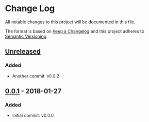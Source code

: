 # Change Log
All notable changes to this project will be documented in this file.

The format is based on [Keep a Changelog](http://keepachangelog.com/)
and this project adheres to [Semantic Versioning](http://semver.org/).

## [Unreleased][]
### Added
- Another commit: v0.0.2

## [0.0.1][] - 2018-01-27
### Added
- Initial commit: v0.0.0


[Unreleased]: https://github.com/willmendesneto/generator-update-yeoman-test/compare/v0.0.1...HEAD
[0.0.1]: https://github.com/willmendesneto/generator-update-yeoman-test/tree/v0.0.1
